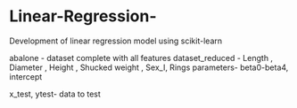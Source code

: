 # Linear-Regression-
Development of linear regression model using scikit-learn

abalone - dataset complete with all features
dataset_reduced - Length  ,  Diameter  ,  Height   , Shucked weight  ,  Sex_I,  Rings
parameters- beta0-beta4, intercept

x_test, ytest- data to test
